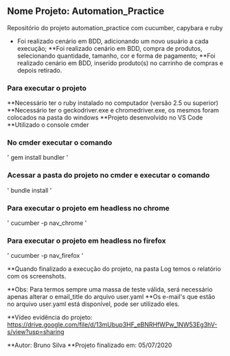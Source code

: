 ## Nome Projeto: Automation_Practice
Repositório do projeto automation_practice com cucumber, capybara e ruby

* Foi realizado cenário em BDD, adicionando um novo usuário a cada execução;
**Foi realizado cenário em BDD, compra de produtos, selecionando quantidade, tamanho, cor e forma de pagamento;
**Foi realizado cenário em BDD, inserido produto(s) no carrinho de compras e depois retirado.

### Para executar o projeto

**Necessário ter o ruby instalado no computador (versão 2.5 ou superior)
**Necessário ter o geckodriver.exe e chromedriver.exe, os mesmos foram colocados na pasta do windows
**Projeto desenvolvido no VS Code
**Utilizado o console cmder

### No cmder executar o comando
'
gem install bundler 
'

### Acessar a pasta do projeto no cmder e executar o comando
'
bundle install 
'

### Para executar o projeto em headless no chrome 
'
cucumber -p nav_chrome
'

### Para executar o projeto em headless no firefox
'
cucumber -p nav_firefox
'

**Quando finalizado a execução do projeto, na pasta Log temos o relatório com os screenshots.

**Obs: Para termos sempre uma massa de teste válida, será necessário apenas alterar o email_title do arquivo user.yaml
**Os e-mail's que estão no arquivo user.yaml está disponível, pode ser utilizado eles.

**Vídeo evidência do projeto: https://drive.google.com/file/d/13mUbup3HF_eBNRHfWPw_1NW53Eg3hV-s/view?usp=sharing

**Autor: Bruno Silva 
**Projeto finalizado em: 05/07/2020

